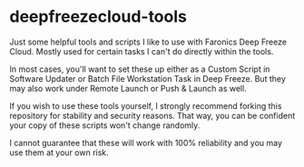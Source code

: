 # deepfreezecloud-tools
Just some helpful tools and scripts I like to use with Faronics Deep Freeze Cloud. Mostly used for certain tasks I can't do directly within the tools.

In most cases, you'll want to set these up either as a Custom Script in Software Updater or Batch File Workstation Task in Deep Freeze. But they may also work under Remote Launch or Push & Launch as well.

If you wish to use these tools yourself, I strongly recommend forking this repository for stability and security reasons. That way, you can be confident your copy of these scripts won't change randomly.

I cannot guarantee that these will work with 100% reliability and you may use them at your own risk.
